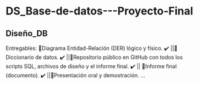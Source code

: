 # DS_Base-de-datos---Proyecto-Final
Diseño_DB
-------------------------------------
Entregables:
📍Diagrama Entidad-Relación (DER) lógico y físico.  ✔️ ||📍Diccionario de datos.  ✔️ ||📍Repositorio público en GitHub con todos los scripts SQL, archivos de diseño y el informe final.  ✔️ ||
📍Informe final (documento).  ✔️ ||📍Presentación oral y demostración.  ...
